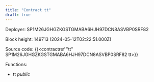 ```yaml
---
title: "Contract tt"
draft: true
---
```

Deployer: SP1M26JGHGZKGSTGMABA6HJH97DCN8ASVBP0SRF82


 



Block height: 149713 (2024-05-12T02:22:51.000Z)

Source code: {{<contractref "tt" SP1M26JGHGZKGSTGMABA6HJH97DCN8ASVBP0SRF82 tt>}}

Functions:

* tt _public_
